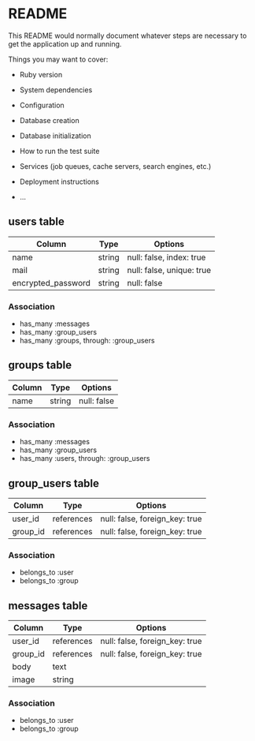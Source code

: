 # README

This README would normally document whatever steps are necessary to get the
application up and running.

Things you may want to cover:

* Ruby version

* System dependencies

* Configuration

* Database creation

* Database initialization

* How to run the test suite

* Services (job queues, cache servers, search engines, etc.)

* Deployment instructions

* ...

## users table

|Column|Type|Options|
|------|----|-------|
|name|string|null: false, index: true|
|mail|string|null: false, unique: true|
|encrypted_password|string|null: false|

### Association
- has_many :messages
- has_many :group_users
- has_many :groups, through: :group_users

## groups table

|Column|Type|Options|
|------|----|-------|
|name|string|null: false|

### Association
- has_many :messages
- has_many :group_users
- has_many :users, through: :group_users

## group_users table
|Column|Type|Options|
|------|----|-------|
|user_id|references|null: false, foreign_key: true|
|group_id|references|null: false, foreign_key: true|

### Association
- belongs_to :user
- belongs_to :group

## messages table
|Column|Type|Options|
|------|----|-------|
|user_id|references|null: false, foreign_key: true|
|group_id|references|null: false, foreign_key: true|
|body|text||
|image|string||

### Association
- belongs_to :user
- belongs_to :group
